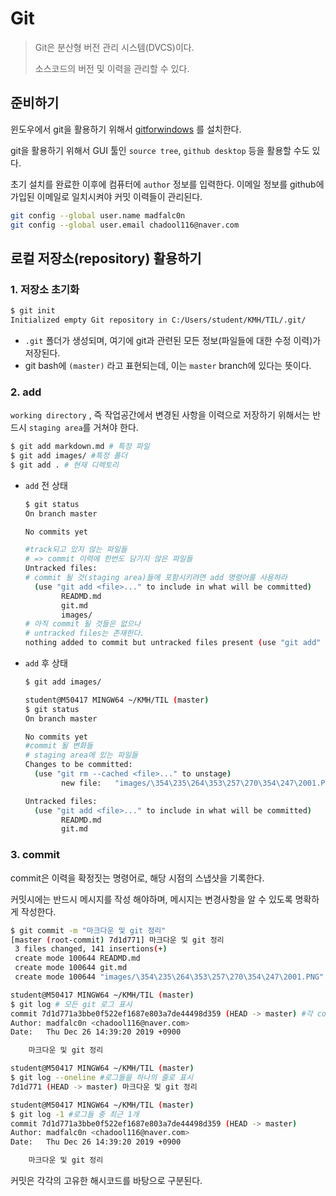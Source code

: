 # Git

> Git은 분산형 버전 관리 시스템(DVCS)이다.
>
> 소스코드의 버전 및 이력을 관리할 수 있다. 

## 준비하기

윈도우에서 git을 활용하기 위해서 [gitforwindows](https://gitforwindows.org/) 를 설치한다.

git을 활용하기 위해서 GUI 툴인 `source tree`, `github desktop` 등을 활용할 수도 있다.

초기 설치를 완료한 이후에 컴퓨터에 `author` 정보를 입력한다. 이메일 정보를 github에 가입된 이메일로 일치시켜야 커밋 이력들이 관리된다.

```bash
git config --global user.name madfalc0n
git config --global user.email chadool116@naver.com
```

## 로컬 저장소(repository) 활용하기

### 1. 저장소 초기화 

```bash
$ git init
Initialized empty Git repository in C:/Users/student/KMH/TIL/.git/
```

* `.git` 폴더가 생성되며, 여기에 git과 관련된 모든 정보(파일들에 대한 수정 이력)가 저장된다.
* git bash에 `(master)` 라고 표현되는데, 이는 `master`  branch에 있다는 뜻이다.

### 2. add

`working directory` , 즉 작업공간에서 변경된 사항을 이력으로 저장하기 위해서는 반드시 `staging area`를 거쳐야 한다.

```bash
$ git add markdown.md # 특정 파일
$ git add images/ #특정 폴더
$ git add . # 현재 디렉토리
```

* `add` 전 상태

  ```bash
  $ git status
  On branch master
  
  No commits yet
  
  #track되고 있지 않는 파일들
  # => commit 이력에 한번도 담기지 않은 파일들
  Untracked files: 
  # commit 될 것(staging area)들에 포함시키려면 add 명령어를 사용하라
    (use "git add <file>..." to include in what will be committed)
          READMD.md
          git.md
          images/
  # 아직 commit 될 것들은 없으나
  # untracked files는 존재한다.
  nothing added to commit but untracked files present (use "git add" to track)
  ```

* `add` 후 상태

  ```bash
  $ git add images/
  
  student@M50417 MINGW64 ~/KMH/TIL (master)
  $ git status
  On branch master
  
  No commits yet
  #commit 될 변화들
  # staging area에 있는 파일들
  Changes to be committed:
    (use "git rm --cached <file>..." to unstage)
          new file:   "images/\354\235\264\353\257\270\354\247\2001.PNG"
  
  Untracked files:
    (use "git add <file>..." to include in what will be committed)
          READMD.md
          git.md
  
  
  ```

### 3. commit

commit은 이력을 확정짓는 명령어로, 해당 시점의 스냅샷을 기록한다.

커밋시에는 반드시 메시지를 작성 해야하며, 메시지는 변경사항을 알 수 있도록 명확하게 작성한다.

```bash
$ git commit -m "마크다운 및 git 정리"
[master (root-commit) 7d1d771] 마크다운 및 git 정리
 3 files changed, 141 insertions(+)
 create mode 100644 READMD.md
 create mode 100644 git.md
 create mode 100644 "images/\354\235\264\353\257\270\354\247\2001.PNG"

student@M50417 MINGW64 ~/KMH/TIL (master)
$ git log # 모든 git 로그 표시
commit 7d1d771a3bbe0f522ef1687e803a7de44498d359 (HEAD -> master) #각 commit 시 고유한 해쉬값을 가지고 있다. 
Author: madfalc0n <chadool116@naver.com>
Date:   Thu Dec 26 14:39:20 2019 +0900

    마크다운 및 git 정리

student@M50417 MINGW64 ~/KMH/TIL (master)
$ git log --oneline #로그들을 하나의 줄로 표시
7d1d771 (HEAD -> master) 마크다운 및 git 정리

student@M50417 MINGW64 ~/KMH/TIL (master)
$ git log -1 #로그들 중 최근 1개
commit 7d1d771a3bbe0f522ef1687e803a7de44498d359 (HEAD -> master)
Author: madfalc0n <chadool116@naver.com>
Date:   Thu Dec 26 14:39:20 2019 +0900

    마크다운 및 git 정리
```

커밋은 각각의 고유한 해시코드를 바탕으로 구분된다.







